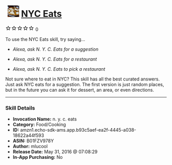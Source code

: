 # &nbsp;<img src="skill_icon" alt="NYC Eats icon" width="36"> [NYC Eats](http://alexa.amazon.com/#skills/amzn1.echo-sdk-ams.app.b93c5aef-ea2f-4445-a038-18622a44f593)
![0 stars](../../images/ic_star_border_black_18dp_1x.png)![0 stars](../../images/ic_star_border_black_18dp_1x.png)![0 stars](../../images/ic_star_border_black_18dp_1x.png)![0 stars](../../images/ic_star_border_black_18dp_1x.png)![0 stars](../../images/ic_star_border_black_18dp_1x.png) 0

To use the NYC Eats skill, try saying...

* *Alexa, ask N. Y. C. Eats for a suggestion*

* *Alexa, ask N. Y. C. Eats for a restaurant*

* *Alexa, ask N. Y. C. Eats to pick a restaurant*

Not sure where to eat in NYC? This skill has all the best curated answers. Just ask NYC eats for a suggestion. The first version is just random places, but in the future you can ask it for dessert, an area, or even directions.

***

### Skill Details

* **Invocation Name:** n. y. c. eats
* **Category:** Food/Cooking
* **ID:** amzn1.echo-sdk-ams.app.b93c5aef-ea2f-4445-a038-18622a44f593
* **ASIN:** B01FZV978Y
* **Author:** mlucool
* **Release Date:** May 31, 2016 @ 07:08:29
* **In-App Purchasing:** No
